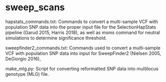 # sweep_scans

hapstats_commands.txt: Commands to convert a multi-sample VCF with population SNP data into the proper input file for the SelectionHapStats pipeline (Garud 2015, Harris 2018), as well as msms command for neutral simulations to determine significance threshold.


sweepfinder2_commands.txt: Commands used to convert a multi-sample VCF with population SNP data into input for SweepFinder2 (Nielsen 2005, DeGiorgio 2016),


make_mlg.py: Script for converting reformatted SNP data into multilocus genotype (MLG) file.

